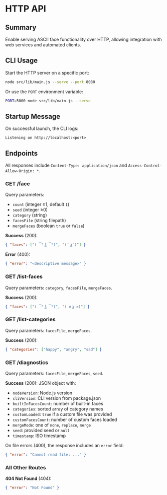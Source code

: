 # HTTP API

## Summary

Enable serving ASCII face functionality over HTTP, allowing integration with web services and automated clients.

## CLI Usage

Start the HTTP server on a specific port:

```bash
node src/lib/main.js --serve --port 8080
```

Or use the `PORT` environment variable:

```bash
PORT=5000 node src/lib/main.js --serve
```

## Startup Message

On successful launch, the CLI logs:
```
Listening on http://localhost:<port>
```

## Endpoints

All responses include `Content-Type: application/json` and `Access-Control-Allow-Origin: *`.

### GET /face

Query parameters:
- `count` (integer ≥1, default `1`)
- `seed` (integer ≥0)
- `category` (string)
- `facesFile` (string filepath)
- `mergeFaces` (boolean `true` or `false`)

**Success** (200):
```json
{ "faces": ["( ͡° ͜ʖ ͡°)", "(ᵔ ͜ʖᵔ)"] }
```

**Error** (400):
```json
{ "error": "<descriptive message>" }
```

### GET /list-faces

Query parameters: `category`, `facesFile`, `mergeFaces`.

**Success** (200):
```json
{ "faces": ["( ͡° ͜ʖ ͡°)", "( ಠ ͜ʖ ಠ)"] }
```

### GET /list-categories

Query parameters: `facesFile`, `mergeFaces`.

**Success** (200):
```json
{ "categories": ["happy", "angry", "sad"] }
```

### GET /diagnostics

Query parameters: `facesFile`, `mergeFaces`, `seed`.

**Success** (200): JSON object with:

- `nodeVersion`: Node.js version
- `cliVersion`: CLI version from package.json
- `builtInFacesCount`: number of built-in faces
- `categories`: sorted array of category names
- `customLoaded`: `true` if a custom file was provided
- `customFacesCount`: number of custom faces loaded
- `mergeMode`: one of `none`, `replace`, `merge`
- `seed`: provided seed or `null`
- `timestamp`: ISO timestamp

On file errors (400), the response includes an `error` field:
```json
{ "error": "Cannot read file: ..." }
```

### All Other Routes

**404 Not Found** (404):
```json
{ "error": "Not Found" }
```

